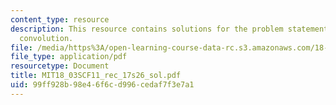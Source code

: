 ```yaml
---
content_type: resource
description: This resource contains solutions for the problem statements related to
  convolution.
file: /media/https%3A/open-learning-course-data-rc.s3.amazonaws.com/18-03sc-differential-equations-fall-2011/99ff928b98e46f6cd996cedaf7f3e7a1_MIT18_03SCF11_rec_17s26_sol.pdf
file_type: application/pdf
resourcetype: Document
title: MIT18_03SCF11_rec_17s26_sol.pdf
uid: 99ff928b-98e4-6f6c-d996-cedaf7f3e7a1
---
```

